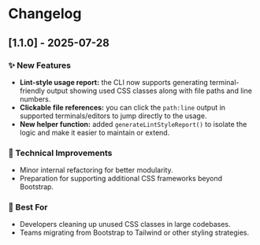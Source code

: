 # Changelog

## [1.1.0] - 2025-07-28

### ✨ New Features

- **Lint-style usage report:** the CLI now supports generating terminal-friendly output showing used CSS classes along with file paths and line numbers.
- **Clickable file references:** you can click the `path:line` output in supported terminals/editors to jump directly to the usage.
- **New helper function:** added `generateLintStyleReport()` to isolate the logic and make it easier to maintain or extend.

### 🔧 Technical Improvements

- Minor internal refactoring for better modularity.
- Preparation for supporting additional CSS frameworks beyond Bootstrap.

### 🧪 Best For

- Developers cleaning up unused CSS classes in large codebases.
- Teams migrating from Bootstrap to Tailwind or other styling strategies.
